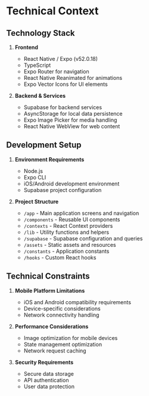 # Technical Context

## Technology Stack
1. **Frontend**
   - React Native / Expo (v52.0.18)
   - TypeScript
   - Expo Router for navigation
   - React Native Reanimated for animations
   - Expo Vector Icons for UI elements

2. **Backend & Services**
   - Supabase for backend services
   - AsyncStorage for local data persistence
   - Expo Image Picker for media handling
   - React Native WebView for web content

## Development Setup
1. **Environment Requirements**
   - Node.js
   - Expo CLI
   - iOS/Android development environment
   - Supabase project configuration

2. **Project Structure**
   - `/app` - Main application screens and navigation
   - `/components` - Reusable UI components
   - `/contexts` - React Context providers
   - `/lib` - Utility functions and helpers
   - `/supabase` - Supabase configuration and queries
   - `/assets` - Static assets and resources
   - `/constants` - Application constants
   - `/hooks` - Custom React hooks

## Technical Constraints
1. **Mobile Platform Limitations**
   - iOS and Android compatibility requirements
   - Device-specific considerations
   - Network connectivity handling

2. **Performance Considerations**
   - Image optimization for mobile devices
   - State management optimization
   - Network request caching

3. **Security Requirements**
   - Secure data storage
   - API authentication
   - User data protection 